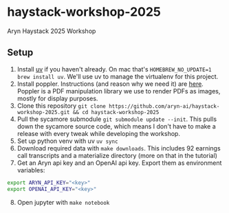 # haystack-workshop-2025
Aryn Haystack 2025 Workshop

## Setup
1. Install [uv](https://docs.astral.sh/uv/getting-started/installation/#__tabbed_1_1) if you haven't already. On mac that's `HOMEBREW_NO_UPDATE=1 brew install uv`. We'll use uv to manage the virtualenv for this project.
2. Install poppler. Instructions (and reason why we need it) are [here](https://pdf2image.readthedocs.io/en/latest/installation.html). Poppler is a PDF manipulation library we use to render PDFs as images, mostly for display purposes.
3. Clone this repository `git clone https://github.com/aryn-ai/haystack-workshop-2025.git && cd haystack-workshop-2025`
4. Pull the sycamore submodule `git submodule update --init`. This pulls down the sycamore source code, which means I don't have to make a release with every tweak while developing the workshop.
5. Set up python venv with uv `uv sync`
6. Download required data with `make downloads`. This includes 92 earnings call transcripts and a materialize directory (more on that in the tutorial)
7. Get an Aryn api key and an OpenAI api key. Export them as environment variables:

```bash
export ARYN_API_KEY="<key>"
export OPENAI_API_KEY="<key>"
```

8. Open jupyter with `make notebook`
